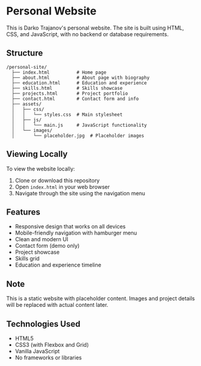 # Personal Website

This is Darko Trajanov's personal website. The site is built using HTML, CSS, and JavaScript, with no backend or database requirements.

## Structure

```
/personal-site/
  ├── index.html          # Home page
  ├── about.html          # About page with biography
  ├── education.html      # Education and experience
  ├── skills.html         # Skills showcase
  ├── projects.html       # Project portfolio
  ├── contact.html        # Contact form and info
  ├── assets/
  │   ├── css/
  │   │   └── styles.css  # Main stylesheet
  │   ├── js/
  │   │   └── main.js     # JavaScript functionality
  │   └── images/
  │       └── placeholder.jpg  # Placeholder images
```

## Viewing Locally

To view the website locally:

1. Clone or download this repository
2. Open `index.html` in your web browser
3. Navigate through the site using the navigation menu

## Features

- Responsive design that works on all devices
- Mobile-friendly navigation with hamburger menu
- Clean and modern UI
- Contact form (demo only)
- Project showcase
- Skills grid
- Education and experience timeline

## Note

This is a static website with placeholder content. Images and project details will be replaced with actual content later.

## Technologies Used

- HTML5
- CSS3 (with Flexbox and Grid)
- Vanilla JavaScript
- No frameworks or libraries
